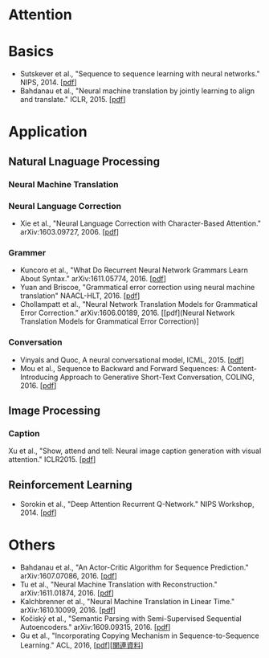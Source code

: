 # Attention

# Basics
- Sutskever et al., "Sequence to sequence learning with neural networks." NIPS, 2014. [[pdf](http://papers.nips.cc/paper/5346-information-based-learning-by-agents-in-unbounded-state-spaces.pdf)]
- Bahdanau et al., "Neural machine translation by jointly learning to align and translate." ICLR, 2015. [[pdf](https://arxiv.org/pdf/1409.0473.pdf)]

# Application

## Natural Lnaguage Processing

### Neural Machine Translation

### Neural Language Correction
- Xie et al., "Neural Language Correction with Character-Based Attention." arXiv:1603.09727, 2006. [[pdf](https://arxiv.org/pdf/1603.09727.pdf)]

### Grammer
- Kuncoro et al., "What Do Recurrent Neural Network Grammars Learn About Syntax." arXiv:1611.05774, 2016. [[pdf](https://arxiv.org/pdf/1611.05774v1.pdf)]
- Yuan and Briscoe, "Grammatical error correction using neural machine translation" NAACL-HLT, 2016. [[pdf](https://www.aclweb.org/anthology/N/N16/N16-1042.pdf)]
- Chollampatt et al., "Neural Network Translation Models for Grammatical Error Correction." arXiv:1606.00189, 2016. [[pdf](Neural Network Translation Models for Grammatical Error Correction)]

### Conversation
- Vinyals and Quoc, A neural conversational model, ICML, 2015. [[pdf](https://arxiv.org/pdf/1506.05869v3.pdf)]
- Mou et al., Sequence to Backward and Forward Sequences: A Content-Introducing Approach to Generative Short-Text Conversation, COLING, 2016. [[pdf](https://arxiv.org/pdf/1607.00970v2.pdf)]

## Image Processing
### Caption
Xu et al., "Show, attend and tell: Neural image caption generation with visual attention." ICLR2015. [[pdf](http://www.jmlr.org/proceedings/papers/v37/xuc15.pdf)]

## Reinforcement Learning
- Sorokin et al., "Deep Attention Recurrent Q-Network." NIPS Workshop, 2014. [[pdf](https://arxiv.org/pdf/1512.01693v1.pdf)]

# Others
- Bahdanau et al., "An Actor-Critic Algorithm for Sequence Prediction." arXiv:1607.07086, 2016. [[pdf](https://arxiv.org/pdf/1607.07086v2.pdf)]
- Tu et al., "Neural Machine Translation with Reconstruction." arXiv:1611.01874, 2016. [[pdf](https://arxiv.org/pdf/1611.01874v1.pdf)]
- Kalchbrenner et al., "Neural Machine Translation in Linear Time." arXiv:1610.10099, 2016. [[pdf](https://arxiv.org/pdf/1610.10099v1.pdf)] 
- Kočiský et al., "Semantic Parsing with Semi-Supervised Sequential Autoencoders." arXiv:1609.09315, 2016. [[pdf](https://arxiv.org/pdf/1609.09315v1.pdf)]
- Gu et al., "Incorporating Copying Mechanism in Sequence-to-Sequence Learning." ACL, 2016, [[pdf](http://aclweb.org/anthology/P/P16/P16-1154.pdf)][[関連資料](http://www.lr.pi.titech.ac.jp/~sasano/acl2016suzukake/slides/08.pdf)]

